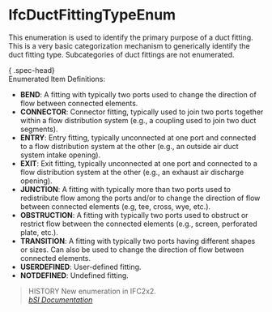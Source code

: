 IfcDuctFittingTypeEnum
======================
This enumeration is used to identify the primary purpose of a duct fitting.
This is a very basic categorization mechanism to generically identify the duct
fitting type. Subcategories of duct fittings are not enumerated.  
  
{ .spec-head}  
Enumerated Item Definitions:  
  
* **BEND**: A fitting with typically two ports used to change the direction of flow between connected elements.  
* **CONNECTOR**: Connector fitting, typically used to join two ports together within a flow distribution system (e.g., a coupling used to join two duct segments).  
* **ENTRY**: Entry fitting, typically unconnected at one port and connected to a flow distribution system at the other (e.g., an outside air duct system intake opening).  
* **EXIT**: Exit fitting, typically unconnected at one port and connected to a flow distribution system at the other (e.g., an exhaust air discharge opening).  
* **JUNCTION**: A fitting with typically more than two ports used to redistribute flow among the ports and/or to change the direction of flow between connected elements (e.g, tee, cross, wye, etc.).  
* **OBSTRUCTION**: A fitting with typically two ports used to obstruct or restrict flow between the connected elements (e.g., screen, perforated plate, etc.).  
* **TRANSITION**: A fitting with typically two ports having different shapes or sizes. Can also be used to change the direction of flow between connected elements.  
* **USERDEFINED**: User-defined fitting.  
* **NOTDEFINED**: Undefined fitting.  
  
> HISTORY  New enumeration in IFC2x2.  
[ _bSI
Documentation_](https://standards.buildingsmart.org/IFC/DEV/IFC4_2/FINAL/HTML/schema/ifchvacdomain/lexical/ifcductfittingtypeenum.htm)


